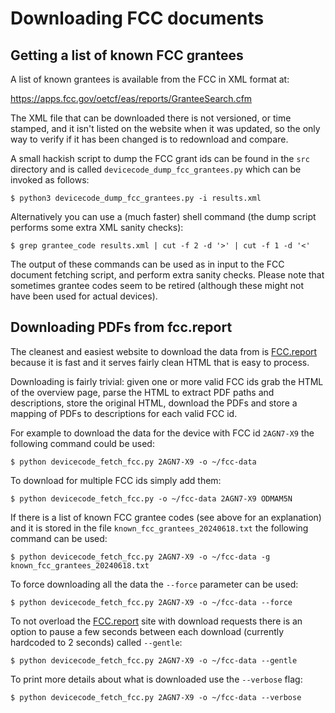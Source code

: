 # Downloading FCC documents

## Getting a list of known FCC grantees

A list of known grantees is available from the FCC in XML format at:

<https://apps.fcc.gov/oetcf/eas/reports/GranteeSearch.cfm>

The XML file that can be downloaded there is not versioned, or time stamped,
and it isn't listed on the website when it was updated, so the only way to
verify if it has been changed is to redownload and compare.

A small hackish script to dump the FCC grant ids can be found in the `src`
directory and is called `devicecode_dump_fcc_grantees.py` which can be
invoked as follows:

```console
$ python3 devicecode_dump_fcc_grantees.py -i results.xml
```

Alternatively you can use a (much faster) shell command (the dump script
performs some extra XML sanity checks):

```console
$ grep grantee_code results.xml | cut -f 2 -d '>' | cut -f 1 -d '<'
```

The output of these commands can be used as in input to the FCC document
fetching script, and perform extra sanity checks. Please note that sometimes
grantee codes seem to be retired (although these might not have been used for
actual devices).

## Downloading PDFs from fcc.report

The cleanest and easiest website to download the data from is
[FCC.report][fcc.report] because it is fast and it serves fairly clean HTML
that is easy to process.

Downloading is fairly trivial: given one or more valid FCC ids grab the HTML
of the overview page, parse the HTML to extract PDF paths and descriptions,
store the original HTML, download the PDFs and store a mapping of PDFs to
descriptions for each valid FCC id.

For example to download the data for the device with FCC id `2AGN7-X9` the
following command could be used:

```console
$ python devicecode_fetch_fcc.py 2AGN7-X9 -o ~/fcc-data
```

To download for multiple FCC ids simply add them:

```console
$ python devicecode_fetch_fcc.py -o ~/fcc-data 2AGN7-X9 ODMAM5N
```

If there is a list of known FCC grantee codes (see above for an explanation)
and it is stored in the file `known_fcc_grantees_20240618.txt` the following
command can be used:

```console
$ python devicecode_fetch_fcc.py 2AGN7-X9 -o ~/fcc-data -g known_fcc_grantees_20240618.txt
```

To force downloading all the data the `--force` parameter can be used:

```console
$ python devicecode_fetch_fcc.py 2AGN7-X9 -o ~/fcc-data --force
```

To not overload the [FCC.report][fcc.report] site with download requests there
is an option to pause a few seconds between each download (currently hardcoded
to 2 seconds) called `--gentle`:

```console
$ python devicecode_fetch_fcc.py 2AGN7-X9 -o ~/fcc-data --gentle
```

To print more details about what is downloaded use the `--verbose` flag:

```console
$ python devicecode_fetch_fcc.py 2AGN7-X9 -o ~/fcc-data --verbose
```

[fcc.report]:https://fcc.report/
